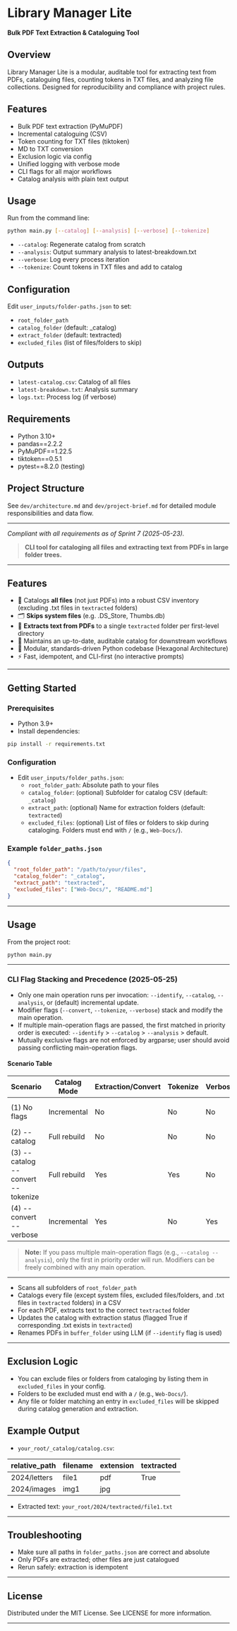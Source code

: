 # Library Manager Lite

**Bulk PDF Text Extraction & Cataloguing Tool**

## Overview
Library Manager Lite is a modular, auditable tool for extracting text from PDFs, cataloguing files, counting tokens in TXT files, and analyzing file collections. Designed for reproducibility and compliance with project rules.

## Features
- Bulk PDF text extraction (PyMuPDF)
- Incremental cataloguing (CSV)
- Token counting for TXT files (tiktoken)
- MD to TXT conversion
- Exclusion logic via config
- Unified logging with verbose mode
- CLI flags for all major workflows
- Catalog analysis with plain text output

## Usage
Run from the command line:

```sh
python main.py [--catalog] [--analysis] [--verbose] [--tokenize]
```

- `--catalog`: Regenerate catalog from scratch
- `--analysis`: Output summary analysis to latest-breakdown.txt
- `--verbose`: Log every process iteration
- `--tokenize`: Count tokens in TXT files and add to catalog

## Configuration
Edit `user_inputs/folder-paths.json` to set:
- `root_folder_path`
- `catalog_folder` (default: _catalog)
- `extract_folder` (default: textracted)
- `excluded_files` (list of files/folders to skip)

## Outputs
- `latest-catalog.csv`: Catalog of all files
- `latest-breakdown.txt`: Analysis summary
- `logs.txt`: Process log (if verbose)

## Requirements
- Python 3.10+
- pandas==2.2.2
- PyMuPDF==1.22.5
- tiktoken==0.5.1
- pytest==8.2.0 (testing)

## Project Structure
See `dev/architecture.md` and `dev/project-brief.md` for detailed module responsibilities and data flow.

---

_Compliant with all requirements as of Sprint 7 (2025-05-23)._


> **CLI tool for cataloging all files and extracting text from PDFs in large folder trees.**

---

## Features

- 📁 Catalogs **all files** (not just PDFs) into a robust CSV inventory (excluding .txt files in `textracted` folders)
- 🗂️ **Skips system files** (e.g. .DS_Store, Thumbs.db)
- 📄 **Extracts text from PDFs** to a single `textracted` folder per first-level directory
- 📝 Maintains an up-to-date, auditable catalog for downstream workflows
- 🧩 Modular, standards-driven Python codebase (Hexagonal Architecture)
- ⚡ Fast, idempotent, and CLI-first (no interactive prompts)

---

## Getting Started

### Prerequisites
- Python 3.9+
- Install dependencies:

```bash
pip install -r requirements.txt
```

### Configuration
- Edit `user_inputs/folder_paths.json`:
  - `root_folder_path`: Absolute path to your files
  - `catalog_folder`: (optional) Subfolder for catalog CSV (default: `_catalog`)
  - `extract_path`: (optional) Name for extraction folders (default: `textracted`)
  - `excluded_files`: (optional) List of files or folders to skip during cataloging. Folders must end with `/` (e.g., `Web-Docs/`).

### Example `folder_paths.json`
```json
{
  "root_folder_path": "/path/to/your/files",
  "catalog_folder": "_catalog",
  "extract_path": "textracted",
  "excluded_files": ["Web-Docs/", "README.md"]
}
```

---

## Usage

From the project root:

```bash
python main.py
```

---

### CLI Flag Stacking and Precedence (2025-05-25)

- Only one main operation runs per invocation: `--identify`, `--catalog`, `--analysis`, or (default) incremental update.
- Modifier flags (`--convert`, `--tokenize`, `--verbose`) stack and modify the main operation.
- If multiple main-operation flags are passed, the first matched in priority order is executed: `--identify` > `--catalog` > `--analysis` > default.
- Mutually exclusive flags are not enforced by argparse; user should avoid passing conflicting main-operation flags.

#### Scenario Table

| Scenario                         | Catalog Mode      | Extraction/Convert | Tokenize | Verbose | Notes                                 |
|-----------------------------------|-------------------|--------------------|----------|---------|---------------------------------------|
| (1) No flags                     | Incremental       | No                 | No       | No      | Only new files catalogued             |
| (2) --catalog                    | Full rebuild      | No                 | No       | No      | Catalog replaced                      |
| (3) --catalog --convert --tokenize| Full rebuild      | Yes                | Yes      | No      | All features active                   |
| (4) --convert --verbose          | Incremental       | Yes                | No       | Yes     | Extraction + logging, no token count  |

> **Note:** If you pass multiple main-operation flags (e.g., `--catalog --analysis`), only the first in priority order will run. Modifiers can be freely combined with any main operation.

---

- Scans all subfolders of `root_folder_path`
- Catalogs every file (except system files, excluded files/folders, and .txt files in `textracted` folders) in a CSV
- For each PDF, extracts text to the correct `textracted` folder
- Updates the catalog with extraction status (flagged True if corresponding .txt exists in `textracted`)
- Renames PDFs in `buffer_folder` using LLM (if `--identify` flag is used)

---

## Exclusion Logic

- You can exclude files or folders from cataloging by listing them in `excluded_files` in your config.
- Folders to be excluded must end with a `/` (e.g., `Web-Docs/`).
- Any file or folder matching an entry in `excluded_files` will be skipped during catalog generation and extraction.


## Example Output

- `your_root/_catalog/catalog.csv`:

| relative_path | filename | extension | textracted |
|---------------|----------|-----------|------------|
| 2024/letters  | file1    | pdf       | True       |
| 2024/images   | img1     | jpg       |            |

- Extracted text: `your_root/2024/textracted/file1.txt`

---

## Troubleshooting
- Make sure all paths in `folder_paths.json` are correct and absolute
- Only PDFs are extracted; other files are just catalogued
- Rerun safely: extraction is idempotent

---

## License

Distributed under the MIT License. See LICENSE for more information.

---
